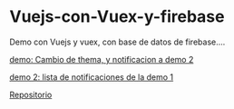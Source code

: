 # Vuejs-con-Vuex-y-firebase
Demo con Vuejs y vuex, con base de datos de firebase....

[demo: Cambio de thema, y notificacion a demo 2 ](https://sgescolar-configuracion-client.firebaseapp.com/#/docente)

[demo 2: lista de notificaciones de la demo 1 ](https://sgescolar-configuracion-client.firebaseapp.com/#/docente)

[Repositorio](https://github.com/DevelopersOnTheGo)
